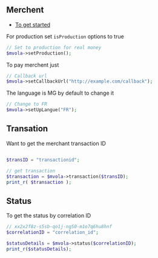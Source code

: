 ## Merchent

 * [To get started](getting-started.md)

For production set `isProduction` options to true
```php
// Set to production for real money
$mvola->setProduction();

```

To pay merchent just 

```php
// Callback url
$mvola->setCallbackUrl("http://example.com/callback");

```

The language is MG by default to change it

```php
// Change to FR
$mvola->setUpLangue("FR");
```
## Transation 
Want to get the merchant transaction ID

```php

$transID = "transactionid";

// get transaction
$transaction = $mvola->transaction($transID);
print_r( $transaction );

```

## Status
To get the status by correlation ID

```php
// xx2x2f8z-s5sb-qo1j-ng50-m1o7q6hu8hnf
$correlationID = "correlation_id";

$statusDetails = $mvola->status($correlationID);
print_r($statusDetails);
```